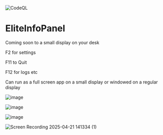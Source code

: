 ![CodeQL](https://github.com/jimmyeao/EliteInfoPanel/actions/workflows/github-code-scanning/codeql/badge.svg)

# EliteInfoPanel

Coming soon to a small display on your desk

F2 for settings

F11 to Quit

F12 for logs etc

Can run as a full screen app on a small display or windowed on a regular display



![image](https://github.com/user-attachments/assets/3ff2b3bd-8b92-458a-9076-b612278f9488)


![image](https://github.com/user-attachments/assets/e587d949-b922-4621-a188-a4fed7e2237d)

![image](https://github.com/user-attachments/assets/0208ea3f-381c-4654-b5af-104778f00aee)



![Screen Recording 2025-04-21 141334 (1)](https://github.com/user-attachments/assets/ec8cc69e-3033-405d-828d-ed1d3407dbe9)
